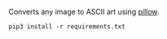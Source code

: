 Converts any image to ASCII art using [pillow](https://pypi.org/project/pillow/).

`pip3 install -r requirements.txt`